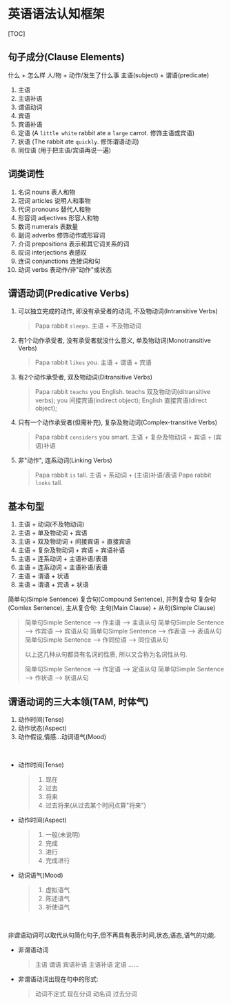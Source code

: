 <!-- 那就捡起来咯~  -->

# 英语语法认知框架

[TOC]

## 句子成分(Clause Elements)

什么 + 怎么样
人/物 + 动作/发生了什么事
主语(subject) + 谓语(predicate)

1. 主语
2. 主语补语
3. 谓语动词
4. 宾语
5. 宾语补语
6. 定语 (A `little white` rabbit ate a `large` carrot. 修饰主语或宾语)
7. 状语 (The rabbit ate `quickly`. 修饰谓语动词)
8. 同位语 (用于把主语/宾语再说一遍)

## 词类词性

1. 名词 nouns 表人和物
2. 冠词 articles 说明人和事物
3. 代词 pronouns 替代人和物
4. 形容词 adjectives 形容人和物
5. 数词 numerals 表数量
6. 副词 adverbs 修饰动作或形容词
7. 介词 prepositions 表示和其它词关系的词
8. 叹词 interjections 表感叹
9. 连词 conjunctions 连接词和句
10. 动词 verbs 表动作/非"动作"或状态

## 谓语动词(Predicative Verbs)

1. 可以独立完成的动作, 即没有承受者的动词, 不及物动词(Intransitive Verbs)

    > Papa rabbit `sleeps`.
    > 主语 + 不及物动词

2. 有1个动作承受者, 没有承受者就没什么意义, 单及物动词(Monotransitive Verbs)

    > Papa rabbit `likes` you.
    > 主语 + 谓语 + 宾语

3. 有2个动作承受者, 双及物动词(Ditransitive Verbs)

   > Papa rabbit `teachs` you English.
   > teachs 双及物动词(ditransitive verbs);
   > you 间接宾语(indirect object);
   > English 直接宾语(direct object);

4. 只有一个动作承受者(但需补充), 复杂及物动词(Complex-transitive Verbs)

    > Papa rabbit `considers` you smart.
    > 主语 + 复杂及物动词 + 宾语 + (宾语)补语

5. 非"动作", 连系动词(Linking Verbs)

    > Papa rabbit `is` tall.
    > 主语 + 系动词 + (主语)补语/表语
    > Papa rabbit `looks` tall.

## 基本句型

1. 主语 + 动词(不及物动词)
2. 主语 + 单及物动词 + 宾语
3. 主语 + 双及物动词 + 间接宾语 + 直接宾语
4. 主语 + 复杂及物动词 + 宾语 + 宾语补语
5. 主语 + 连系动词 + 主语补语/表语
6. 主语 + 连系动词 + 主语补语/表语
7. 主语 + 谓语 + 状语
8. 主语 + 谓语 + 宾语 + 状语

简单句(Simple Sentence)
复合句(Compound Sentence), 并列复合句
复杂句(Comlex Sentence), 主从复合句: 主句(Main Clause) + 从句(Simple Clause)

> 简单句Simple Sentence --> 作主语 --> 主语从句
> 简单句Simple Sentence --> 作宾语 --> 宾语从句
> 简单句Simple Sentence --> 作表语 --> 表语从句
> 简单句Simple Sentence --> 作同位语 --> 同位语从句
>
> 以上这几种从句都具有名词的性质, 所以又合称为名词性从句.
>
> 简单句Simple Sentence --> 作定语 --> 定语从句
> 简单句Simple Sentence --> 作状语 --> 状语从句

## 谓语动词的三大本领(TAM, 时体气)

1. 动作时间(Tense)
2. 动作状态(Aspect)
3. 动作假设,情感...动词语气(Mood)

<br/>

- 动作时间(Tense)

    > 1. 现在
    > 2. 过去
    > 3. 将来
    > 4. 过去将来(从过去某个时间点算"将来")

- 动作时间(Aspect)

    > 1. 一般(未说明)
    > 2. 完成
    > 3. 进行
    > 4. 完成进行

- 动词语气(Mood)

    > 1. 虚拟语气
    > 2. 陈述语气
    > 3. 祈使语气

<br/>

非谓语动词可以取代从句简化句子,但不再具有表示时间,状态,语态,语气的功能.

- 非谓语动词

  > 主语
  > 谓语
  > 宾语补语
  > 主语补语
  > 定语
  > ......

- 非谓语动词出现在句中的形式:

  > 动词不定式
  > 现在分词
  > 动名词
  > 过去分词
